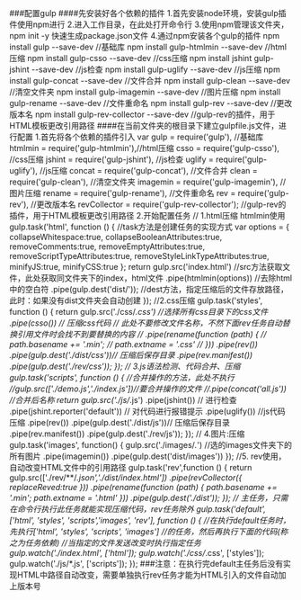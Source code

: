 ###配置gulp
####先安装好各个依赖的插件
    1.首先安装node环境，安装gulp插件使用npm进行
    2.进入工作目录，在此处打开命令行
    3.使用npm管理该文件夹，npm init -y 快速生成package.json文件
    4.通过npm安装各个gulp的插件
    npm install gulp --save-dev //基础库
    npm install gulp-htmlmin --save-dev  //html压缩
    npm install gulp-csso --save-dev  //css压缩
    npm install jshint gulp-jshint --save-dev  //js检查
    npm install gulp-uglify --save-dev  //js压缩
    npm install gulp-concat --save-dev  //文件合并
    npm install gulp-clean --save-dev  //清空文件夹
    npm install gulp-imagemin --save-dev  //图片压缩
    npm install gulp-rename --save-dev  //文件重命名
    npm install gulp-rev --save-dev  //更改版本名
    npm install gulp-rev-collector --save-dev
    //gulp-rev的插件，用于HTML模板更改引用路径
####在当前文件夹的根目录下建立gulpfile.js文件，进行配置
    1.首先将各个依赖的插件引入
    var gulp = require('gulp'),  //基础库
        htmlmin = require('gulp-htmlmin'),//html压缩
        csso = require('gulp-csso'), //css压缩
        jshint = require('gulp-jshint'), //js检查
        uglify = require('gulp-uglify'), //js压缩
        concat = require('gulp-concat'), //文件合并
        clean = require('gulp-clean'), //清空文件夹
        imagemin = require('gulp-imagemin'), //图片压缩
        rename = require('gulp-rename'), //文件重命名
        rev = require('gulp-rev'), //更改版本名
        revCollector = require('gulp-rev-collector'); //gulp-rev的插件，用于HTML模板更改引用路径
    2.开始配置任务
    // 1.html压缩   htmlmin使用
        gulp.task('html', function () {  //task方法是创建任务的实现方式
            var options = {
                collapseWhitespace:true,
                collapseBooleanAttributes:true,
                removeComments:true,
                removeEmptyAttributes:true,
                removeScriptTypeAttributes:true,
                removeStyleLinkTypeAttributes:true,
                minifyJS:true,
                minifyCSS:true
            };
            return gulp.src('index.html')
            //src方法获取文件，此处获取同文件夹下的index，html文件
                .pipe(htmlmin(options)) //去除html中的空白符
                .pipe(gulp.dest('dist/'));
                //dest方法，指定压缩后的文件存放路径，此时：如果没有dist文件夹会自动创建
        });
        //2.css压缩
        gulp.task('styles', function () {
            return gulp.src('./css/*.css')  //选择所有css目录下的css文件
                .pipe(csso()) //  压缩css代码
                // 此处不要修改文件名称，不然下面rev任务自动替换引用文件时会找不到要替换的内容
                // .pipe(rename(function (path) {
                //     path.basename += '.min';
                //     path.extname = '.css'
                // }))
                .pipe(rev())
                .pipe(gulp.dest('./dist/css'))//  压缩后保存目录
                .pipe(rev.manifest())
                .pipe(gulp.dest('./rev/css'));
        });
        // 3.js语法检测、代码合并、压缩
        gulp.task('scripts', function () {
            //合并操作的方法，此处不执行
            //gulp.src(['./demo.js','./index.js'])//要合并操作的文件
            //.pipe(concat('all.js'))  //合并后名称
            return gulp.src('./js/*.js')
                .pipe(jshint()) // 进行检查
                .pipe(jshint.reporter('default')) // 对代码进行报错提示
                .pipe(uglify())   //js代码压缩
                .pipe(rev())
                .pipe(gulp.dest('./dist/js'))//  压缩后保存目录
                .pipe(rev.manifest())
                .pipe(gulp.dest('./rev/js'));
        });
        // 4.图片:压缩
        gulp.task('images', function() {
            gulp.src('./images/*.*')  //选的images文件夹下的所有图片
                .pipe(imagemin())
                .pipe(gulp.dest('dist/images'))
        });
        //5. rev使用，自动改变HTML文件中的引用路径
        gulp.task('rev',function () {
            return gulp.src(['./rev/**/*.json','./dist/index.html'])
                .pipe(revCollector({
                    replaceReved:true
                }))
                .pipe(rename(function (path) {
                    path.basename += '.min';
                    path.extname = '.html'
                }))
                .pipe(gulp.dest('./dist'));
        });
        // 主任务，只需在命令行执行此任务就能实现压缩代码，rev任务除外
        gulp.task('default', ['html', 'styles', 'scripts','images', 'rev'], function () {
            //在执行default任务时，先执行['html', 'styles', 'scripts', 'images']
            //的任务，然后再执行下面的代码(称之为任务依赖)
            //当指定的文件发送改变时执行指定任务
            gulp.watch('./index.html', ['html']);
            gulp.watch('./css/*.css', ['styles']);
            gulp.watch('./js/*.js', ['scripts']);
        });
###注意：在执行完default主任务后没有实现HTML中路径自动改变，需要单独执行rev任务才能为HTML引入的文件自动加上版本号
